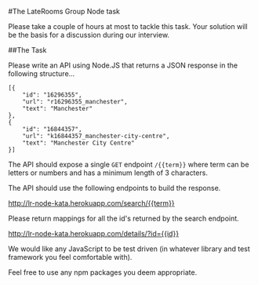#The LateRooms Group Node task

Please take a couple of hours at most to tackle this task. Your solution will be the basis for a discussion during our interview. 

##The Task

Please write an API using Node.JS that returns a JSON response in the following structure...

```
[{
    "id": "16296355",
    "url": "r16296355_manchester",
    "text": "Manchester"
},
{
    "id": "16844357",
    "url": "k16844357_manchester-city-centre",
    "text": "Manchester City Centre"
}]
```

The API should expose a single ```GET``` endpoint ```/{{term}}``` where term can be letters or numbers and has a minimum length of 3 characters.

The API should use the following endpoints to build the response.

http://lr-node-kata.herokuapp.com/search/{{term}}

Please return mappings for all the id's returned by the search endpoint.

http://lr-node-kata.herokuapp.com/details/?id={{id}}

We would like any JavaScript to be test driven (in whatever library and test framework you feel comfortable with). 

Feel free to use any npm packages you deem appropriate.
